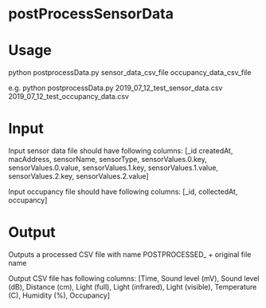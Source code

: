 # postProcessSensorData

# Usage
python postprocessData.py sensor_data_csv_file occupancy_data_csv_file

e.g. python postprocessData.py 2019_07_12_test_sensor_data.csv 2019_07_12_test_occupancy_data.csv

# Input
Input sensor data file should have following columns: [_id	createdAt, macAddress, sensorName, sensorType, sensorValues.0.key, sensorValues.0.value, sensorValues.1.key, sensorValues.1.value, sensorValues.2.key, sensorValues.2.value]

Input occupancy file should have following columns: [_id, collectedAt, occupancy]

# Output

Outputs a processed CSV file with name POSTPROCESSED_ + original file name

Output CSV file has following columns: [Time, Sound level (mV), Sound level (dB), Distance (cm), Light (full), Light (infrared), Light (visible), Temperature (C), Humidity (%), Occupancy]

